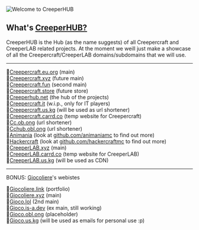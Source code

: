 ![Welcome to CreeperHUB](https://i.imgur.com/MPkniUA.png)
## What's [CreeperHUB?](https://creeperhub.net) 

CreeperHUB is the Hub (as the name suggests) of all Creepercraft and CreeperLAB related projects.
At the moment we weill just make a showcase of all the Creepercraft/CreeperLAB domains/subdomains that we will use.

------------------------------------------

👀[Creepercraft.eu.org](https://creepercraft.eu.org) (main) <br>
👀[Creepercraft.xyz](https://creepercraft.xyz) (future main) <br>
👀[Creepercraft.fun](https://creepercraft.fun) (second main) <br>
👀[Creepercraft.store](https://creepercraft.store) (future store) <br>
👀[Creeperhub.net](https://creeperhub.net) (the hub of the projects) <br>
👀[Creepercraft.it](https://creepercraft.it) (w.i.p., only for IT players)<br>
👀[Creepercraft.us.kg](https://creepercraft.us.kg) (will be used as url shortener) <br>
👀[Creepercraft.carrd.co](https://creepercraft.carrd.co) (temp website for Creepercraft) <br>
👀[Cc.ob.ong](https://cc.obl.ong) (url shortener)<br>
👀[Cchub.obl.ong](https://cchub.obl.ong) (url shortener)<br>
👀[Animania](https://creepercraft.fun/animania) (look at [github.com/animaniamc](https://github.com/animaniamc) to find out more)<br>
👀[Hackercraft](https://creepercraft.fun/hackercraft) (look at [github.com/hackercraftmc](https://github.com/hackercraftmc) to find out more)<br>
👀[CreeperLAB.xyz](https://creeperlab.xyz) (main)<br>
👀[CreeperLAB.carrd.co](https://creeperlab.carrd.co) (temp website for CreeperLAB) <br>
👀[CreeperLAB.us.kg](https://creeperlab.us.kg) (will be used as CDN)<br>

-------------------------------------------

BONUS: [Giocoliere](https://github.com/giocoliere)'s webistes

👀[Giocoliere.link](https://giocoliere.link) (portfolio) <br>
👀[Giocoliere.xyz](https://giocoliere.xyz) (main) <br>
👀[Gioco.lol](https://gioco.lol) (2nd main) <br>
👀[Gioco.is-a.dev](https://gioco.is-a.dev) (ex main, still working) <br>
👀[Gioco.obl.ong](https://gioco.obl.ong) (placeholder) <br>
👀[Gioco.us.kg](https://gioco.us.kg) (will be used as emails for personal use :p) <br>
